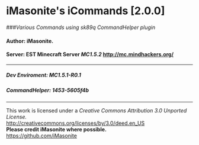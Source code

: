 iMasonite's __iCommands [2.0.0]__
=============

###*Various Commands using sk89q CommandHelper plugin*

#### Author: iMasonite.
#### Server: EST Minecraft Server *MC1.5.2* http://mc.mindhackers.org/
-------------------------------------------------------------
##### Dev Enviroment: *MC1.5.1-R0.1*
##### CommandHelper: *1453-5605f4b*
-------------------------------------------------------------
This work is licensed under a *Creative Commons Attribution 3.0 Unported License.*<br/>
http://creativecommons.org/licenses/by/3.0/deed.en_US<br/>
<b>Please credit iMasonite where possible.</b><br/>
https://github.com/iMasonite<br/>

